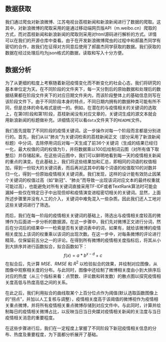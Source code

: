 ## 数据获取

我们通过爬虫对新浪微博、江苏电视台荔枝新闻和新浪新闻进行了数据的爬取。这其中，对新浪微博的爬取采用的是通过移动端网页版API（m.weibo.cn）爬取的方式，而对荔枝新闻和新浪新闻的爬取则采用对html源码进行解析的方式。详情可以在我们的开源仓库中查看。由于在开发新浪微博爬虫的过程中和郝晨杰同学有密切的合作，故我们在征得对方同意后使用了郝晨杰同学获取的数据。我们获取的数据在经过处理后均为json格式的数据，读取和写入十分方便。

## 数据分析

为了从更细的粒度上考察随着新冠疫情变化而不断变化的社会心态，我们将研究的基本单位定为天。在不同阶段的文件夹下，每一天分割后的原始数据和处理后的数据结果都在阶段文件夹下的对应日期文件夹内，而该阶段整体上的基础信息则写在该阶段文件下。由于不同阶段本身的特点，不同日期内拥有的数据种类可能有所不同，但是总体的命名格式是统一的。例如，在潜在的与疫情相关的关键词的选取上，在第0阶段和第1阶段，荔枝新闻没有对应文章的，关键词生成的源文本就会用新浪新闻的标题做补充。详细情况可以看`data`文件夹下的`README`文件。

我们首先提取了不同阶段的疫情关键词。这一步操作对每一个阶段而言都是分别进行的。首先，我们从以“肺炎”为关键词检索的荔枝新闻正文（部分采用了新浪新闻标题）中分词、去除停用词后对每一天生成了前36个关键词（生成的结果已经归一化，最大权值的词的权值为1），并将数据乘以100后绘制词云图（对所有值下取整后）并存储起来。在这些词云图中，我们可以鲜明地看到每一天的疫情相关新闻的重点的演变。在此基础上，我们将这些结果加和汇总，即相同的词语的权值相加，得到一份较大的关键词表，而后再对这其中的每个词语的权值取10的对数并归一化，得到一份原始疫情相关关键词表。我们发现，这样的设计能有效防止因某个关键词的权值过高（如“新冠”、“肺炎”而导致一出现该词对应文本的最终权重就可能过高），也能避免对所有关键词直接采用TF-IDF或者TextRank算法时可能会漏掉一些仅在特定日子中出现但却和疫情演变进程密切相关的关键词。显然，上面所述步骤里并没有人工的介入，关键词中难免混入一些杂质。因此我们还人工地对这些关键词进行了筛选。

而后，我们在每一阶段的疫情相关关键词的基础上，筛选出与疫情相关度较高的微博作为后面进一步分析的数据源。在这一步骤中，我们先对微博正文进行分词，然后在分词后的结果中一一检索是否有关键词表中的词，如果有，就给该微博的疫情相关度加上该词的权重乘以该词的出现次数。在这一步中，对每条微博的评论进行精简，仅保留前五分之一的评论。在得到所有微博的疫情相关度指标后，将其从小到大排序并进行函数拟合，拟合函数如下：
$$
f ( x ) = a * b^{ x - d } +c 
$$
在拟合后，先计算 $MSE$、$RMSE$ 和 $R^2$ 以检验拟合的效果，并绘制对应图像，从图像中观察相关度的分布。与此同时，图像中还绘制了微博相关度由小到大排序后对应的热度（从三个指标来看：点赞数、评论数和转发数）的散点图以探究疫情相关度高低与热度高低之间的关系。

在此之后，我们利用拟合的曲线取某个上百分位点作为阈值(默认选取函数图像上的“拐点”，并加以人工复核与调整），疫情相关度高于该阈值的微博视作为疫情相关重点微博，并将所有疫情相关重点微博存储到对应文件中。与此同时，计算并绘制每日的疫情相关微博占比，以反映当日当日央媒对疫情相关新闻的关注度与当日疫情相关消息的重要程度。

在这些步骤进行后，我们在一定程度上掌握了不同阶段下新冠疫情相关信息的分布、热度及重要程度，为下面都分析展开了基础。